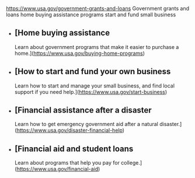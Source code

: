 

https://www.usa.gov/government-grants-and-loans
Government grants and loans
home buying assistance programs
start and fund small business

* [Home buying assistance
  ----------------------

  Learn about government programs that make it easier to purchase a home.](https://www.usa.gov/buying-home-programs)
* [How to start and fund your own business
  ---------------------------------------

  Learn how to start and manage your small business, and find local support if you need help.](https://www.usa.gov/start-business)
* [Financial assistance after a disaster
  -------------------------------------

  Learn how to get emergency government aid after a natural disaster.](https://www.usa.gov/disaster-financial-help)
* [Financial aid and student loans
  -------------------------------

  Learn about programs that help you pay for college.](https://www.usa.gov/financial-aid)
